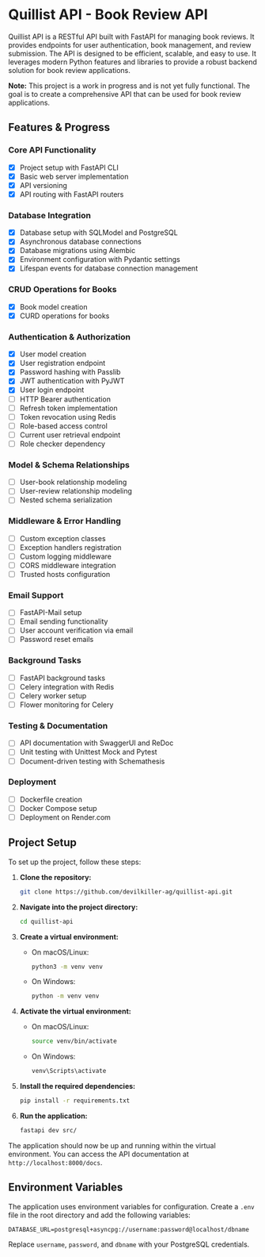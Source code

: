 # Quillist API - Book Review API

Quillist API is a RESTful API built with FastAPI for managing book reviews. It provides endpoints for user authentication, book management, and review submission. The API is designed to be efficient, scalable, and easy to use. It leverages modern Python features and libraries to provide a robust backend solution for book review applications.

**Note:** This project is a work in progress and is not yet fully functional. The goal is to create a comprehensive API that can be used for book review applications.

## Features & Progress

### Core API Functionality

- [x] Project setup with FastAPI CLI
- [x] Basic web server implementation
- [x] API versioning
- [x] API routing with FastAPI routers

### Database Integration

- [x] Database setup with SQLModel and PostgreSQL
- [x] Asynchronous database connections
- [x] Database migrations using Alembic
- [x] Environment configuration with Pydantic settings
- [x] Lifespan events for database connection management

### CRUD Operations for Books

- [x] Book model creation
- [x] CURD operations for books

### Authentication & Authorization

- [x] User model creation
- [x] User registration endpoint
- [x] Password hashing with Passlib
- [x] JWT authentication with PyJWT
- [x] User login endpoint
- [ ] HTTP Bearer authentication
- [ ] Refresh token implementation
- [ ] Token revocation using Redis
- [ ] Role-based access control
- [ ] Current user retrieval endpoint
- [ ] Role checker dependency

### Model & Schema Relationships

- [ ] User-book relationship modeling
- [ ] User-review relationship modeling
- [ ] Nested schema serialization

### Middleware & Error Handling

- [ ] Custom exception classes
- [ ] Exception handlers registration
- [ ] Custom logging middleware
- [ ] CORS middleware integration
- [ ] Trusted hosts configuration

### Email Support

- [ ] FastAPI-Mail setup
- [ ] Email sending functionality
- [ ] User account verification via email
- [ ] Password reset emails

### Background Tasks

- [ ] FastAPI background tasks
- [ ] Celery integration with Redis
- [ ] Celery worker setup
- [ ] Flower monitoring for Celery

### Testing & Documentation

- [ ] API documentation with SwaggerUI and ReDoc
- [ ] Unit testing with Unittest Mock and Pytest
- [ ] Document-driven testing with Schemathesis

### Deployment

- [ ] Dockerfile creation
- [ ] Docker Compose setup
- [ ] Deployment on Render.com

## Project Setup

To set up the project, follow these steps:

1. **Clone the repository:**

   ```bash
   git clone https://github.com/devilkiller-ag/quillist-api.git
   ```

2. **Navigate into the project directory:**

   ```bash
   cd quillist-api
   ```

3. **Create a virtual environment:**

   - On macOS/Linux:
     ```bash
     python3 -m venv venv
     ```
   - On Windows:
     ```bash
     python -m venv venv
     ```

4. **Activate the virtual environment:**

   - On macOS/Linux:
     ```bash
     source venv/bin/activate
     ```
   - On Windows:
     ```bash
     venv\Scripts\activate
     ```

5. **Install the required dependencies:**

   ```bash
   pip install -r requirements.txt
   ```

6. **Run the application:**
   ```bash
   fastapi dev src/
   ```

The application should now be up and running within the virtual environment.
You can access the API documentation at `http://localhost:8000/docs`.

## Environment Variables

The application uses environment variables for configuration. Create a `.env` file in the root directory and add the following variables:

```env
DATABASE_URL=postgresql+asyncpg://username:password@localhost/dbname
```

Replace `username`, `password`, and `dbname` with your PostgreSQL credentials.
